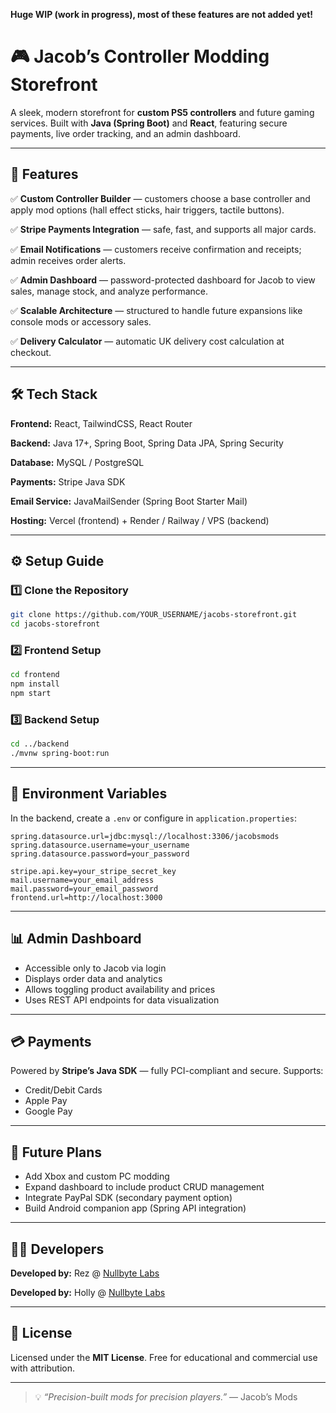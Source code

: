 **Huge WIP (work in progress), most of these features are not added yet!**


# 🎮 Jacob’s Controller Modding Storefront

A sleek, modern storefront for **custom PS5 controllers** and future gaming services.
Built with **Java (Spring Boot)** and **React**, featuring secure payments, live order tracking, and an admin dashboard.

---

## 🚀 Features

✅ **Custom Controller Builder** — customers choose a base controller and apply mod options (hall effect sticks, hair triggers, tactile buttons).

✅ **Stripe Payments Integration** — safe, fast, and supports all major cards.

✅ **Email Notifications** — customers receive confirmation and receipts; admin receives order alerts.

✅ **Admin Dashboard** — password-protected dashboard for Jacob to view sales, manage stock, and analyze performance.

✅ **Scalable Architecture** — structured to handle future expansions like console mods or accessory sales.

✅ **Delivery Calculator** — automatic UK delivery cost calculation at checkout.

---

## 🛠️ Tech Stack

**Frontend:** React, TailwindCSS, React Router

**Backend:** Java 17+, Spring Boot, Spring Data JPA, Spring Security

**Database:** MySQL / PostgreSQL

**Payments:** Stripe Java SDK

**Email Service:** JavaMailSender (Spring Boot Starter Mail)

**Hosting:** Vercel (frontend) + Render / Railway / VPS (backend)

---

## ⚙️ Setup Guide

### 1️⃣ Clone the Repository

```bash
git clone https://github.com/YOUR_USERNAME/jacobs-storefront.git
cd jacobs-storefront
```

### 2️⃣ Frontend Setup

```bash
cd frontend
npm install
npm start
```

### 3️⃣ Backend Setup

```bash
cd ../backend
./mvnw spring-boot:run
```

---

## 🔑 Environment Variables

In the backend, create a `.env` or configure in `application.properties`:

```
spring.datasource.url=jdbc:mysql://localhost:3306/jacobsmods
spring.datasource.username=your_username
spring.datasource.password=your_password

stripe.api.key=your_stripe_secret_key
mail.username=your_email_address
mail.password=your_email_password
frontend.url=http://localhost:3000
```

---

## 📊 Admin Dashboard

* Accessible only to Jacob via login
* Displays order data and analytics
* Allows toggling product availability and prices
* Uses REST API endpoints for data visualization

---

## 💳 Payments

Powered by **Stripe’s Java SDK** — fully PCI-compliant and secure.
Supports:

* Credit/Debit Cards
* Apple Pay
* Google Pay

---

## 🧱 Future Plans

* Add Xbox and custom PC modding
* Expand dashboard to include product CRUD management
* Integrate PayPal SDK (secondary payment option)
* Build Android companion app (Spring API integration)

---

## 👨‍💻 Developers

**Developed by:** Rez @ [Nullbyte Labs](https://github.com/rezevix)

**Developed by:** Holly @ [Nullbyte Labs](https://github.com/HoGoodDev)

---

## 🧾 License

Licensed under the **MIT License**.
Free for educational and commercial use with attribution.

---

> 💡 *“Precision-built mods for precision players.”*
> — Jacob’s Mods
